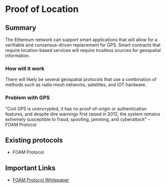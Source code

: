 # Proof of Location

## Summary

The Ethereum network can support smart applications that will allow for a verifiable and consensus-driven replacement for GPS. Smart contracts that require location-based services will require trustless sources for geospatial information.

### How will it work

There will likely be several geospatial protocols that use a combination of methods such as radio mesh networks, satellites, and IOT hardware.

### Problem with GPS

"Civil GPS is unencrypted, it has no proof-of-origin or authentication features, and despite dire warnings first raised in 2012, the system remains extremely susceptible to fraud, spoofing, jamming, and cyberattack" - FOAM Protocol

## Existing protocols

* FOAM Protocol

## Important Links

* [FOAM Protocol Whitepaper](https://www.foam.space/publicAssets/FOAM_Whitepaper.pdf)

